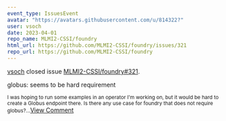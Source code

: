 ```yaml
---
event_type: IssuesEvent
avatar: "https://avatars.githubusercontent.com/u/814322?"
user: vsoch
date: 2023-04-01
repo_name: MLMI2-CSSI/foundry
html_url: https://github.com/MLMI2-CSSI/foundry/issues/321
repo_url: https://github.com/MLMI2-CSSI/foundry
---
```


<a href='https://github.com/vsoch' target='_blank'>vsoch</a> closed issue <a href='https://github.com/MLMI2-CSSI/foundry/issues/321' target='_blank'>MLMI2-CSSI/foundry#321</a>.

<p>globus: seems to be hard requirement</p><small>I was hoping to run some examples in an operator I'm working on, but it would be hard to create a Globus endpoint there. Is there any use case for foundry that does not require globus?...</small><a href='https://github.com/MLMI2-CSSI/foundry/issues/321' target='_blank'>View Comment</a>